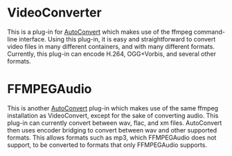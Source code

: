 VideoConverter
==============

This is a plug-in for [AutoConvert](https://github.com/unixpickle/AutoConvert) which makes use of the ffmpeg command-line interface.  Using this plug-in, it is easy and straightforward to convert video files in many different containers, and with many different formats.  Currently, this plug-in can encode H.264, OGG+Vorbis, and several other formats.

FFMPEGAudio
===========

This is another [AutoConvert](https://github.com/unixpickle/AutoConvert) plug-in which makes use of the same ffmpeg installation as VideoConvert, except for the sake of converting audio.  This plug-in can currently convert between wav, flac, and xm files.  AutoConvert then uses encoder bridging to convert between wav and other supported formats.  This allows formats such as mp3, which FFMPEGAudio does not support, to be converted to formats that only FFMPEGAudio supports.
